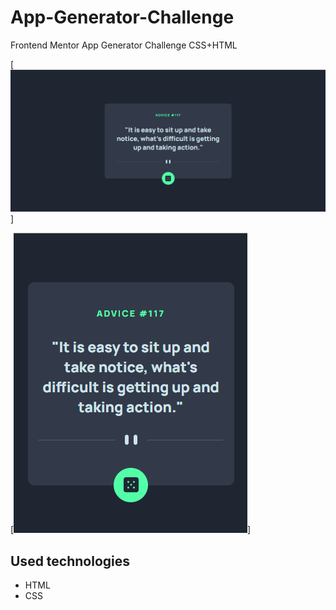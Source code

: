 # App-Generator-Challenge

Frontend Mentor App Generator Challenge CSS+HTML

[<img src="images/desktop.png">]

[<img src="images/mobile.png">]

## Used technologies 

- HTML
- CSS